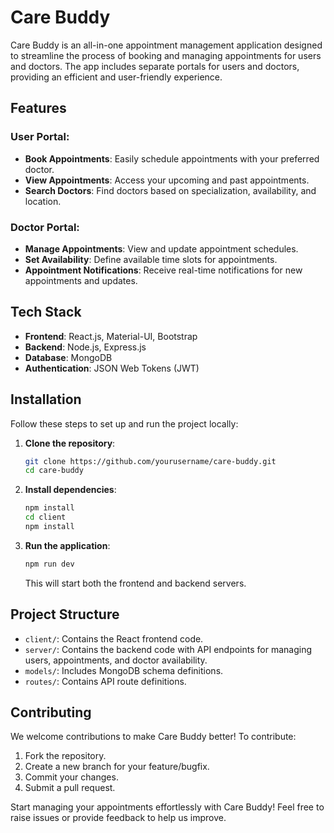 # Care Buddy

Care Buddy is an all-in-one appointment management application designed to streamline the process of booking and managing appointments for users and doctors. The app includes separate portals for users and doctors, providing an efficient and user-friendly experience.

## Features

### User Portal:
- **Book Appointments**: Easily schedule appointments with your preferred doctor.
- **View Appointments**: Access your upcoming and past appointments.
- **Search Doctors**: Find doctors based on specialization, availability, and location.

### Doctor Portal:
- **Manage Appointments**: View and update appointment schedules.
- **Set Availability**: Define available time slots for appointments.
- **Appointment Notifications**: Receive real-time notifications for new appointments and updates.

## Tech Stack
- **Frontend**: React.js, Material-UI, Bootstrap
- **Backend**: Node.js, Express.js
- **Database**: MongoDB
- **Authentication**: JSON Web Tokens (JWT)

## Installation

Follow these steps to set up and run the project locally:

1. **Clone the repository**:
   ```bash
   git clone https://github.com/yourusername/care-buddy.git
   cd care-buddy
   ```

2. **Install dependencies**:
   ```bash
   npm install
   cd client
   npm install


4. **Run the application**:
   ```bash
   npm run dev
   ```
   This will start both the frontend and backend servers.

## Project Structure
- `client/`: Contains the React frontend code.
- `server/`: Contains the backend code with API endpoints for managing users, appointments, and doctor availability.
- `models/`: Includes MongoDB schema definitions.
- `routes/`: Contains API route definitions.

## Contributing
We welcome contributions to make Care Buddy better! To contribute:
1. Fork the repository.
2. Create a new branch for your feature/bugfix.
3. Commit your changes.
4. Submit a pull request.



Start managing your appointments effortlessly with Care Buddy! Feel free to raise issues or provide feedback to help us improve.

